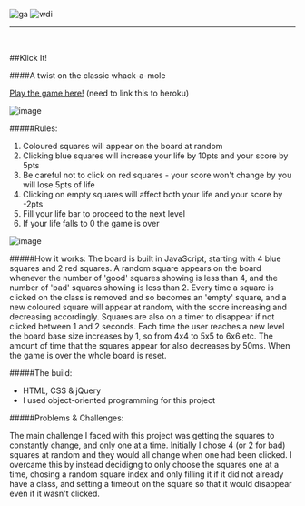 ![ga](https://cloud.githubusercontent.com/assets/20629455/23824362/2c9817c2-066d-11e7-8988-7b1eefc6d628.jpg)
![wdi](https://cloud.githubusercontent.com/assets/20629455/23824363/2ddeaa7e-066d-11e7-8630-f7c890c9f1c1.png)

___
<br>

##Klick It!

####A twist on the classic whack-a-mole

[Play the game here!](https://klickit.herokuapp.com/) (need to link this to heroku)

![image](https://cloud.githubusercontent.com/assets/23199168/23898593/6b925d3c-08a9-11e7-89e1-07d9003f3e2b.png)

#####Rules:

1. Coloured squares will appear on the board at random
2. Clicking blue squares will increase your life by 10pts and your score by 5pts
3. Be careful not to click on red squares - your score won't change by you will lose 5pts of life
4. Clicking on empty squares will affect both your life and your score by -2pts
5. Fill your life bar to proceed to the next level
6. If your life falls to 0 the game is over

![image](https://cloud.githubusercontent.com/assets/23199168/23898677/d5313e16-08a9-11e7-8bba-b1bca7cf79e7.png)


#####How it works:
The board is built in JavaScript, starting with 4 blue squares and 2 red squares. A random square appears on the board whenever the number of 'good' squares showing is less than 4, and the number of 'bad' squares showing is less than 2. Every time a square is clicked on the class is removed and so becomes an 'empty' square, and a new coloured square will appear at random, with the score increasing and decreasing accordingly. Squares are also on a timer to disappear if not clicked between 1 and 2 seconds.
Each time the user reaches a new level the board base size increases by 1, so from 4x4 to 5x5 to 6x6 etc. The amount of time that the squares appear for also decreases by 50ms.
When the game is over the whole board is reset.

#####The build:
* HTML, CSS & jQuery
* I used object-oriented programming for this project

#####Problems & Challenges:

The main challenge I faced with this project was getting the squares to constantly change, and only one at a time. Initially I chose 4 (or 2 for bad) squares at random and they would all change when one had been clicked. I overcame this by instead decidigng to only choose the squares one at a time, chosing a random square index and only filling it if it did not already have a class, and setting a timeout on the square so that it would disappear even if it wasn't clicked.

